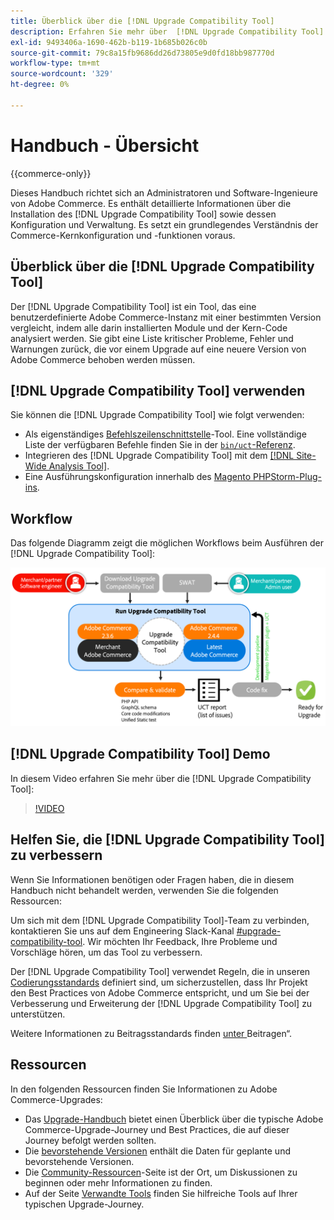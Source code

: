 ```yaml
---
title: Überblick über die [!DNL Upgrade Compatibility Tool]
description: Erfahren Sie mehr über  [!DNL Upgrade Compatibility Tool]  und wie Sie damit Ihr Adobe Commerce-Projekt unterstützen können.
exl-id: 9493406a-1690-462b-b119-1b685b026c0b
source-git-commit: 79c8a15fb9686dd26d73805e9d0fd18bb987770d
workflow-type: tm+mt
source-wordcount: '329'
ht-degree: 0%

---
```


# Handbuch - Übersicht

{{commerce-only}}

Dieses Handbuch richtet sich an Administratoren und Software-Ingenieure von Adobe Commerce. Es enthält detaillierte Informationen über die Installation des [!DNL Upgrade Compatibility Tool] sowie dessen Konfiguration und Verwaltung. Es setzt ein grundlegendes Verständnis der Commerce-Kernkonfiguration und -funktionen voraus.

## Überblick über die [!DNL Upgrade Compatibility Tool]

Der [!DNL Upgrade Compatibility Tool] ist ein Tool, das eine benutzerdefinierte Adobe Commerce-Instanz mit einer bestimmten Version vergleicht, indem alle darin installierten Module und der Kern-Code analysiert werden. Sie gibt eine Liste kritischer Probleme, Fehler und Warnungen zurück, die vor einem Upgrade auf eine neuere Version von Adobe Commerce behoben werden müssen.

## [!DNL Upgrade Compatibility Tool] verwenden

Sie können die [!DNL Upgrade Compatibility Tool] wie folgt verwenden:

- Als eigenständiges [Befehlszeilenschnittstelle](../upgrade-compatibility-tool/run.md)-Tool. Eine vollständige Liste der verfügbaren Befehle finden Sie in der [`bin/uct`-Referenz](../../tools/reference/uct.md).
- Integrieren des [!DNL Upgrade Compatibility Tool] mit dem [[!DNL Site-Wide Analysis Tool]](../upgrade-compatibility-tool/integrate-analysis-tool.md).
- Eine Ausführungskonfiguration innerhalb des [Magento PHPStorm-Plug-ins](../upgrade-compatibility-tool/run-configuration-phpstorm-plugin.md).

## Workflow

Das folgende Diagramm zeigt die möglichen Workflows beim Ausführen der [!DNL Upgrade Compatibility Tool]:

![[!DNL Upgrade Compatibility Tool] Diagramm](../../assets/upgrade-guide/uct-diagram-v5.png)

## [!DNL Upgrade Compatibility Tool] Demo

In diesem Video erfahren Sie mehr über die [!DNL Upgrade Compatibility Tool]:

>[!VIDEO](https://video.tv.adobe.com/v/3409509?quality=12&captions=ger)

## Helfen Sie, die [!DNL Upgrade Compatibility Tool] zu verbessern

Wenn Sie Informationen benötigen oder Fragen haben, die in diesem Handbuch nicht behandelt werden, verwenden Sie die folgenden Ressourcen:

Um sich mit dem [!DNL Upgrade Compatibility Tool]-Team zu verbinden, kontaktieren Sie uns auf dem Engineering Slack-Kanal [#upgrade-compatibility-tool](https://magentocommeng.slack.com/archives/C019Y143U9F). Wir möchten Ihr Feedback, Ihre Probleme und Vorschläge hören, um das Tool zu verbessern.

Der [!DNL Upgrade Compatibility Tool] verwendet Regeln, die in unseren [Codierungsstandards](https://developer.adobe.com/commerce/php/coding-standards/) definiert sind, um sicherzustellen, dass Ihr Projekt den Best Practices von Adobe Commerce entspricht, und um Sie bei der Verbesserung und Erweiterung der [!DNL Upgrade Compatibility Tool] zu unterstützen.

Weitere Informationen zu Beitragsstandards finden [ unter ](https://developer.adobe.com/commerce/php/coding-standards/contributing/)Beitragen“.

## Ressourcen

In den folgenden Ressourcen finden Sie Informationen zu Adobe Commerce-Upgrades:

- Das [Upgrade-Handbuch](../overview.md) bietet einen Überblick über die typische Adobe Commerce-Upgrade-Journey und Best Practices, die auf dieser Journey befolgt werden sollten.
- Die [bevorstehende Versionen](https://experienceleague.adobe.com/de/docs/commerce-operations/release/planning/schedule) enthält die Daten für geplante und bevorstehende Versionen.
- Die [Community-Ressourcen](https://developer.adobe.com/commerce/contributor/community/)-Seite ist der Ort, um Diskussionen zu beginnen oder mehr Informationen zu finden.
- Auf der Seite [Verwandte Tools](../upgrade-compatibility-tool/related-tools.md) finden Sie hilfreiche Tools auf Ihrer typischen Upgrade-Journey.
